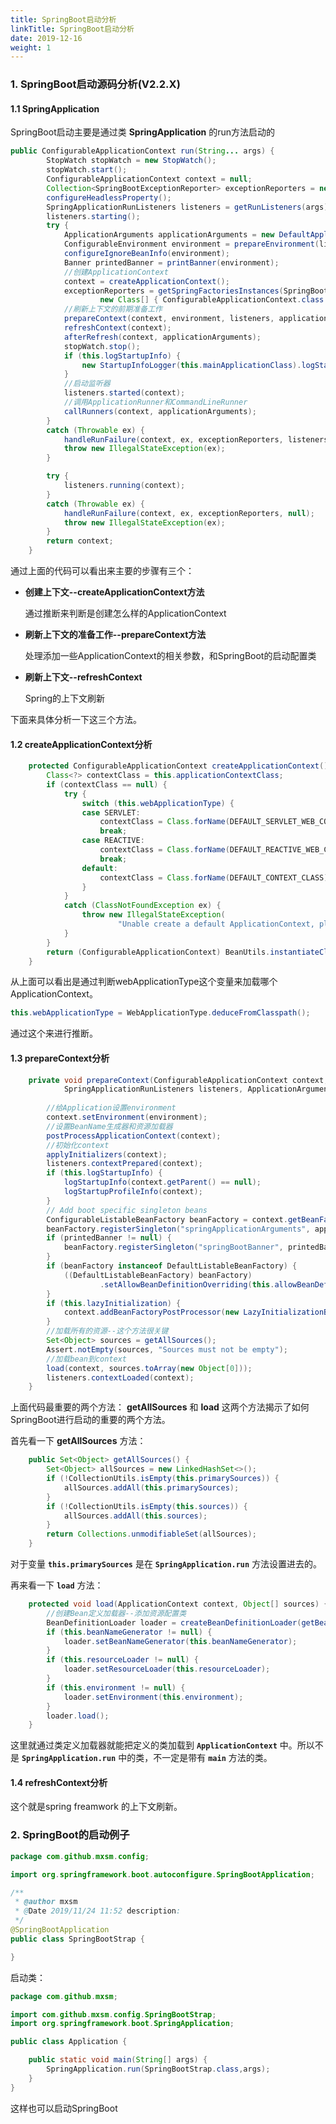 ```yaml
---
title: SpringBoot启动分析
linkTitle: SpringBoot启动分析
date: 2019-12-16
weight: 1
---
```

### 1. SpringBoot启动源码分析(V2.2.X)

#### 1.1 SpringApplication

SpringBoot启动主要是通过类 **SpringApplication** 的run方法启动的

```java
public ConfigurableApplicationContext run(String... args) {
		StopWatch stopWatch = new StopWatch();
		stopWatch.start();
		ConfigurableApplicationContext context = null;
		Collection<SpringBootExceptionReporter> exceptionReporters = new ArrayList<>();
		configureHeadlessProperty();
		SpringApplicationRunListeners listeners = getRunListeners(args);
		listeners.starting();
		try {
			ApplicationArguments applicationArguments = new DefaultApplicationArguments(args);
			ConfigurableEnvironment environment = prepareEnvironment(listeners, applicationArguments);
			configureIgnoreBeanInfo(environment);
			Banner printedBanner = printBanner(environment);
            //创建ApplicationContext
			context = createApplicationContext();
			exceptionReporters = getSpringFactoriesInstances(SpringBootExceptionReporter.class,
					new Class[] { ConfigurableApplicationContext.class }, context);
            //刷新上下文的前期准备工作
			prepareContext(context, environment, listeners, applicationArguments, printedBanner);
			refreshContext(context);
			afterRefresh(context, applicationArguments);
			stopWatch.stop();
			if (this.logStartupInfo) {
				new StartupInfoLogger(this.mainApplicationClass).logStarted(getApplicationLog(), stopWatch);
			}
            //启动监听器
			listeners.started(context);
            //调用ApplicationRunner和CommandLineRunner	
			callRunners(context, applicationArguments);
		}
		catch (Throwable ex) {
			handleRunFailure(context, ex, exceptionReporters, listeners);
			throw new IllegalStateException(ex);
		}

		try {
			listeners.running(context);
		}
		catch (Throwable ex) {
			handleRunFailure(context, ex, exceptionReporters, null);
			throw new IllegalStateException(ex);
		}
		return context;
	}
```

通过上面的代码可以看出来主要的步骤有三个：

- **创建上下文--createApplicationContext方法**

  通过推断来判断是创建怎么样的ApplicationContext

- **刷新上下文的准备工作--prepareContext方法**

  处理添加一些ApplicationContext的相关参数，和SpringBoot的启动配置类

- **刷新上下文--refreshContext**

  Spring的上下文刷新

下面来具体分析一下这三个方法。

#### 1.2 createApplicationContext分析

```java
	protected ConfigurableApplicationContext createApplicationContext() {
		Class<?> contextClass = this.applicationContextClass;
		if (contextClass == null) {
			try {
				switch (this.webApplicationType) {
				case SERVLET:
					contextClass = Class.forName(DEFAULT_SERVLET_WEB_CONTEXT_CLASS);
					break;
				case REACTIVE:
					contextClass = Class.forName(DEFAULT_REACTIVE_WEB_CONTEXT_CLASS);
					break;
				default:
					contextClass = Class.forName(DEFAULT_CONTEXT_CLASS);
				}
			}
			catch (ClassNotFoundException ex) {
				throw new IllegalStateException(
						"Unable create a default ApplicationContext, please specify an ApplicationContextClass", ex);
			}
		}
		return (ConfigurableApplicationContext) BeanUtils.instantiateClass(contextClass);
	}
```

从上面可以看出是通过判断webApplicationType这个变量来加载哪个ApplicationContext。

```java
this.webApplicationType = WebApplicationType.deduceFromClasspath();
```

通过这个来进行推断。

#### 1.3 prepareContext分析

```java
	private void prepareContext(ConfigurableApplicationContext context, ConfigurableEnvironment environment,
			SpringApplicationRunListeners listeners, ApplicationArguments applicationArguments, Banner printedBanner) {
        
        //给Application设置environment
		context.setEnvironment(environment);
        //设置BeanName生成器和资源加载器
		postProcessApplicationContext(context);
        //初始化context
		applyInitializers(context);
		listeners.contextPrepared(context);
		if (this.logStartupInfo) {
			logStartupInfo(context.getParent() == null);
			logStartupProfileInfo(context);
		}
		// Add boot specific singleton beans
		ConfigurableListableBeanFactory beanFactory = context.getBeanFactory();
		beanFactory.registerSingleton("springApplicationArguments", applicationArguments);
		if (printedBanner != null) {
			beanFactory.registerSingleton("springBootBanner", printedBanner);
		}
		if (beanFactory instanceof DefaultListableBeanFactory) {
			((DefaultListableBeanFactory) beanFactory)
					.setAllowBeanDefinitionOverriding(this.allowBeanDefinitionOverriding);
		}
		if (this.lazyInitialization) {
			context.addBeanFactoryPostProcessor(new LazyInitializationBeanFactoryPostProcessor());
		}
		//加载所有的资源--这个方法很关键
		Set<Object> sources = getAllSources();
		Assert.notEmpty(sources, "Sources must not be empty");
        //加载bean到context
		load(context, sources.toArray(new Object[0]));
		listeners.contextLoaded(context);
	}
```

上面代码最重要的两个方法： **getAllSources** 和 **load** 这两个方法揭示了如何SpringBoot进行启动的重要的两个方法。

首先看一下 **getAllSources** 方法：

```java
	public Set<Object> getAllSources() {
		Set<Object> allSources = new LinkedHashSet<>();
		if (!CollectionUtils.isEmpty(this.primarySources)) {
			allSources.addAll(this.primarySources);
		}
		if (!CollectionUtils.isEmpty(this.sources)) {
			allSources.addAll(this.sources);
		}
		return Collections.unmodifiableSet(allSources);
	}
```

对于变量 **`this.primarySources`** 是在 **`SpringApplication.run`** 方法设置进去的。

再来看一下 **`load`** 方法：

```java
	protected void load(ApplicationContext context, Object[] sources) {
        //创建Bean定义加载器--添加资源配置类
		BeanDefinitionLoader loader = createBeanDefinitionLoader(getBeanDefinitionRegistry(context), sources);
		if (this.beanNameGenerator != null) {
			loader.setBeanNameGenerator(this.beanNameGenerator);
		}
		if (this.resourceLoader != null) {
			loader.setResourceLoader(this.resourceLoader);
		}
		if (this.environment != null) {
			loader.setEnvironment(this.environment);
		}
		loader.load();
	}
```

这里就通过类定义加载器就能把定义的类加载到 **`ApplicationContext`** 中。所以不是 **`SpringApplication.run`** 中的类，不一定是带有 **`main`** 方法的类。

#### 1.4 refreshContext分析

这个就是spring freamwork 的上下文刷新。

### 2. SpringBoot的启动例子

```java
package com.github.mxsm.config;

import org.springframework.boot.autoconfigure.SpringBootApplication;

/**
 * @author mxsm
 * @Date 2019/11/24 11:52 description:
 */
@SpringBootApplication
public class SpringBootStrap {

}

```

启动类：

```java
package com.github.mxsm;

import com.github.mxsm.config.SpringBootStrap;
import org.springframework.boot.SpringApplication;

public class Application {

    public static void main(String[] args) {
        SpringApplication.run(SpringBootStrap.class,args);
    }
}

```

这样也可以启动SpringBoot